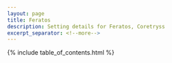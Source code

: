 ```yaml
---
layout: page
title: Feratos
description: Setting details for Feratos, Coretryss
excerpt_separator: <!--more-->
---
```


{% include table_of_contents.html %}
